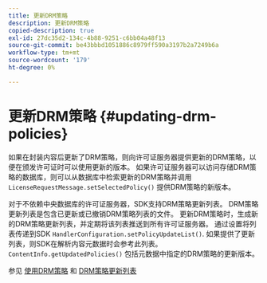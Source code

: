 ```yaml
---
title: 更新DRM策略
description: 更新DRM策略
copied-description: true
exl-id: 27dc35d2-134c-4b88-9251-c6bb04a48f13
source-git-commit: be43bbbd1051886c8979ff590a3197b2a7249b6a
workflow-type: tm+mt
source-wordcount: '179'
ht-degree: 0%

---
```


# 更新DRM策略 {#updating-drm-policies}

如果在封装内容后更新了DRM策略，则向许可证服务器提供更新的DRM策略，以便在颁发许可证时可以使用更新的版本。 如果许可证服务器可以访问存储DRM策略的数据库，则可以从数据库中检索更新的DRM策略并调用 `LicenseRequestMessage.setSelectedPolicy()` 提供DRM策略的新版本。

对于不依赖中央数据库的许可证服务器，SDK支持DRM策略更新列表。 DRM策略更新列表是包含已更新或已撤销DRM策略列表的文件。 更新DRM策略时，生成新的DRM策略更新列表，并定期将该列表推送到所有许可证服务器。 通过设置将列表传递到SDK `HandlerConfiguration.setPolicyUpdateList()`. 如果提供了更新列表，则SDK在解析内容元数据时会参考此列表。 `ContentInfo.getUpdatedPolicies()` 包括元数据中指定的DRM策略的更新版本。

参见 [使用DRM策略](../../../protecting-content/working-policies-overview/working-with-policies.md) 和 [DRM策略更新列表](../../../protecting-content/working-policies-overview/policy-update-lists/working-with-policy-update-lists.md)
